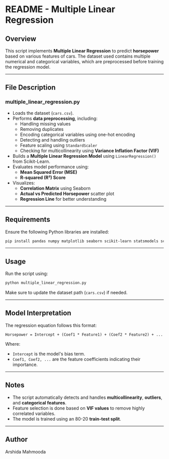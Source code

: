 # README - Multiple Linear Regression

## Overview
This script implements **Multiple Linear Regression** to predict **horsepower** based on various features of cars. The dataset used contains multiple numerical and categorical variables, which are preprocessed before training the regression model.

---

## File Description

### **multiple_linear_regression.py**
- Loads the dataset (`cars.csv`).
- Performs **data preprocessing**, including:
  - Handling missing values
  - Removing duplicates
  - Encoding categorical variables using one-hot encoding
  - Detecting and handling outliers
  - Feature scaling using `StandardScaler`
  - Checking for multicollinearity using **Variance Inflation Factor (VIF)**
- Builds a **Multiple Linear Regression Model** using `LinearRegression()` from Scikit-Learn.
- Evaluates model performance using:
  - **Mean Squared Error (MSE)**
  - **R-squared (R²) Score**
- Visualizes:
  - **Correlation Matrix** using Seaborn
  - **Actual vs Predicted Horsepower** scatter plot
  - **Regression Line** for better understanding

---

## Requirements
Ensure the following Python libraries are installed:
```bash
pip install pandas numpy matplotlib seaborn scikit-learn statsmodels scipy
```

---

## Usage
Run the script using:
```bash
python multiple_linear_regression.py
```
Make sure to update the dataset path (`cars.csv`) if needed.

---

## Model Interpretation
The regression equation follows this format:
```
Horsepower = Intercept + (Coef1 * Feature1) + (Coef2 * Feature2) + ...
```
Where:
- `Intercept` is the model's bias term.
- `Coef1, Coef2, ...` are the feature coefficients indicating their importance.

---

## Notes
- The script automatically detects and handles **multicollinearity**, **outliers**, and **categorical features**.
- Feature selection is done based on **VIF values** to remove highly correlated variables.
- The model is trained using an 80-20 **train-test split**.

---

## Author
Arshida Mahmooda

